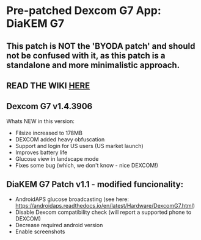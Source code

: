 # Pre-patched Dexcom G7 App: DiaKEM G7
## This patch is NOT the 'BYODA patch' and should not be confused with it, as this patch is a standalone and more minimalistic approach.

## READ THE WIKI [HERE](https://github.com/authorgambel/DiaKEM_G7/wiki)

## Dexcom G7 v1.4.3906

Whats NEW in this version:
- Filsize increased to 178MB
- DEXCOM added heavy obfuscation
- Support and login for US users (US market launch)
- Improves battery life
- Glucose view in landscape mode
- Fixes some bug (which, we don't know - nice DEXCOM!)

##  DiaKEM G7 Patch v1.1 - modified funcionality:

- AndroidAPS glucose broadcasting (see here: https://androidaps.readthedocs.io/en/latest/Hardware/DexcomG7.html)
- Disable Dexcom compatibility check (will report a supported phone to DEXCOM)
- Decrease required android version
- Enable screenshots
